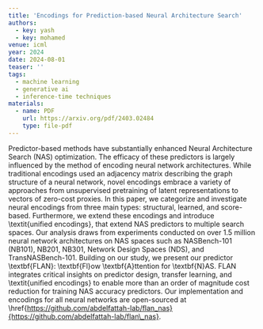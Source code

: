 ```yaml
---
title: 'Encodings for Prediction-based Neural Architecture Search'
authors:
  - key: yash
  - key: mohamed
venue: icml
year: 2024
date: 2024-08-01
teaser: ''
tags:
  - machine learning
  - generative ai
  - inference-time techniques
materials:
  - name: PDF
    url: https://arxiv.org/pdf/2403.02484
    type: file-pdf
---
```

Predictor-based methods have substantially enhanced Neural Architecture Search (NAS) optimization. The efficacy of these predictors is largely influenced by the method of encoding neural network architectures. While traditional encodings used an adjacency matrix describing the graph structure of a neural network, novel encodings embrace a variety of approaches from unsupervised pretraining of latent representations to vectors of zero-cost proxies. In this paper, we categorize and investigate neural encodings from three main types: structural, learned, and score-based. Furthermore, we extend these encodings and introduce \textit{unified encodings}, that extend NAS predictors to multiple search spaces. Our analysis draws from experiments conducted on over 1.5 million neural network architectures on NAS spaces such as NASBench-101 (NB101), NB201, NB301, Network Design Spaces (NDS), and TransNASBench-101. Building on our study, we present our predictor \textbf{FLAN}: \textbf{Fl}ow \textbf{A}ttention for \textbf{N}AS. FLAN integrates critical insights on predictor design, transfer learning, and \textit{unified encodings} to enable more than an order of magnitude cost reduction for training NAS accuracy predictors. Our implementation and encodings for all neural networks are open-sourced at \href{https://github.com/abdelfattah-lab/flan_nas}{https://github.com/abdelfattah-lab/flan\_nas}.
